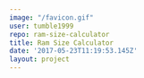 ```yaml
---
image: "/favicon.gif"
user: tumble1999
repo: ram-size-calculator
title: Ram Size Calculator
date: '2017-05-23T11:19:53.145Z'
layout: project
---
```

